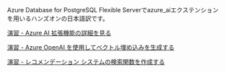 Azure Database for PostgreSQL Flexible Serverでazure_aiエクステンションを用いるハンズオンの日本語訳です。

[演習 - Azure AI 拡張機能の詳細を見る](Explore_the_AI_Extension.md)

[演習 - Azure OpenAI を使用してベクトル埋め込みを生成する](Generate_vector_embeddings_with_AOAI.md)

[演習 - レコメンデーション システムの検索関数を作成する](Create_a_search_function_for_a_recommendation_system.md)
